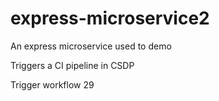 # express-microservice2
An express microservice used to demo

Triggers a CI pipeline in CSDP

Trigger workflow 29
